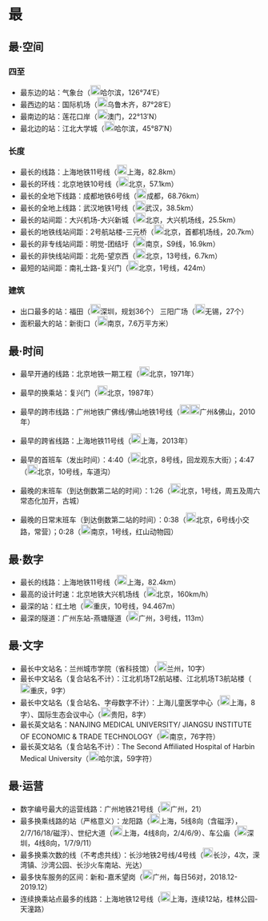# 最

## 最·空间

### 四至
- 最东边的站：气象台（<img src="https://raw.githubusercontent.com/Ivysauro/CNRT/master/images/city/hrb.gif" width="20" hegiht="20"/>哈尔滨，126°74′E）
- 最西边的站：国际机场（<img src="https://raw.githubusercontent.com/Ivysauro/CNRT/master/images/city/wlmq.gif" width="20" hegiht="20"/>乌鲁木齐，87°28′E）
- 最南边的站：莲花口岸（<img src="https://raw.githubusercontent.com/Ivysauro/CNRT/master/images/city/mo.gif" width="20" hegiht="20"/>澳门，22°13′N）
- 最北边的站：江北大学城（<img src="https://raw.githubusercontent.com/Ivysauro/CNRT/master/images/city/hrb.gif" width="20" hegiht="20"/>哈尔滨，45°87′N）

### 长度
- 最长的线路：上海地铁11号线（<img src="https://raw.githubusercontent.com/Ivysauro/CNRT/master/images/city/sh.gif" width="20" hegiht="20"/>上海，82.8km）
- 最长的环线：北京地铁10号线（<img src="https://raw.githubusercontent.com/Ivysauro/CNRT/master/images/city/bj.gif" width="20" hegiht="20"/>北京，57.1km）
- 最长的全地下线路：成都地铁6号线（<img src="https://raw.githubusercontent.com/Ivysauro/CNRT/master/images/city/cd.gif" width="20" hegiht="20"/>成都，68.76km）
- 最长的全地上线路：武汉地铁1号线（<img src="https://raw.githubusercontent.com/Ivysauro/CNRT/master/images/city/wh.gif" width="20" hegiht="20"/>武汉，38.5km）
- 最长的站间距：大兴机场-大兴新城（<img src="https://raw.githubusercontent.com/Ivysauro/CNRT/master/images/city/bj.gif" width="20" hegiht="20"/>北京，大兴机场线，25.5km）
- 最长的地铁线站间距：2号航站楼-三元桥（<img src="https://raw.githubusercontent.com/Ivysauro/CNRT/master/images/city/bj.gif" width="20" hegiht="20"/>北京，首都机场线，20.7km）
- 最长的非专线站间距：明觉-团结圩（<img src="https://raw.githubusercontent.com/Ivysauro/CNRT/master/images/city/nj.gif" width="20" hegiht="20"/>南京，S9线，16.9km）
- 最长的非快线站间距：北苑-望京西（<img src="https://raw.githubusercontent.com/Ivysauro/CNRT/master/images/city/bj.gif" width="20" hegiht="20"/>北京，13号线，6.7km）
- 最短的站间距：南礼士路-复兴门（<img src="https://raw.githubusercontent.com/Ivysauro/CNRT/master/images/city/bj.gif" width="20" hegiht="20"/>北京，1号线，424m）

### 建筑
- 出口最多的站：福田（<img src="https://raw.githubusercontent.com/Ivysauro/CNRT/master/images/city/sz.gif" width="20" hegiht="20"/>深圳，规划36个） 三阳广场（<img src="https://raw.githubusercontent.com/Ivysauro/CNRT/master/images/city/wx.gif" width="20" hegiht="20"/>无锡，27个）
- 面积最大的站：新街口（<img src="https://raw.githubusercontent.com/Ivysauro/CNRT/master/images/city/nj.gif" width="20" hegiht="20"/>南京，7.6万平方米）

## 最·时间
- 最早开通的线路：北京地铁一期工程（<img src="https://raw.githubusercontent.com/Ivysauro/CNRT/master/images/city/bj.gif" width="20" hegiht="20"/>北京，1971年）
- 最早的换乘站：复兴门（<img src="https://raw.githubusercontent.com/Ivysauro/CNRT/master/images/city/bj.gif" width="20" hegiht="20"/>北京，1987年）

- 最早的跨市线路：广州地铁广佛线/佛山地铁1号线（<img src="https://raw.githubusercontent.com/Ivysauro/CNRT/master/images/city/gz.gif" width="20" hegiht="20"/><img src="https://raw.githubusercontent.com/Ivysauro/CNRT/master/images/city/fs.gif" width="20" hegiht="20"/>广州&佛山，2010年）
- 最早的跨省线路：上海地铁11号线（<img src="https://raw.githubusercontent.com/Ivysauro/CNRT/master/images/city/sh.gif" width="20" hegiht="20"/>上海，2013年）

- 最早的首班车（发出时间）：4:40（<img src="https://raw.githubusercontent.com/Ivysauro/CNRT/master/images/city/bj.gif" width="20" hegiht="20"/>北京，8号线，回龙观东大街）；4:47（<img src="https://raw.githubusercontent.com/Ivysauro/CNRT/master/images/city/bj.gif" width="20" hegiht="20"/>北京，10号线，车道沟）
- 最晚的末班车（到达倒数第二站的时间）：1:26（<img src="https://raw.githubusercontent.com/Ivysauro/CNRT/master/images/city/bj.gif" width="20" hegiht="20"/>北京，1号线，周五及周六常态化加开，古城）
- 最晚的日常末班车（到达倒数第二站的时间）：0:38（<img src="https://raw.githubusercontent.com/Ivysauro/CNRT/master/images/city/bj.gif" width="20" hegiht="20"/>北京，6号线小交路，常营）；0:28（<img src="https://raw.githubusercontent.com/Ivysauro/CNRT/master/images/city/nj.gif" width="20" hegiht="20"/>南京，1号线，红山动物园）

## 最·数字
- 最长的线路：上海地铁11号线（<img src="https://raw.githubusercontent.com/Ivysauro/CNRT/master/images/city/sh.gif" width="20" hegiht="20"/>上海，82.4km）
- 最高的设计时速：北京地铁大兴机场线（<img src="https://raw.githubusercontent.com/Ivysauro/CNRT/master/images/city/bj.gif" width="20" hegiht="20"/>北京，160km/h）
- 最深的站：红土地（<img src="https://raw.githubusercontent.com/Ivysauro/CNRT/master/images/city/cq.gif" width="20" hegiht="20"/>重庆，10号线，94.467m）
- 最深的隧道：广州东站-燕塘隧道（<img src="https://raw.githubusercontent.com/Ivysauro/CNRT/master/images/city/gz.gif" width="20" hegiht="20"/>广州，3号线，113m）

## 最·文字
- 最长中文站名：兰州城市学院（省科技馆）（<img src="https://raw.githubusercontent.com/Ivysauro/CNRT/master/images/city/lz.gif" width="20" hegiht="20"/>兰州，10字）
- 最长中文站名（复合站名不计）：江北机场T2航站楼、江北机场T3航站楼（<img src="https://raw.githubusercontent.com/Ivysauro/CNRT/master/images/city/cq.gif" width="20" hegiht="20"/>重庆，9字）
- 最长中文站名（复合站名、字母数字不计）：上海儿童医学中心（<img src="https://raw.githubusercontent.com/Ivysauro/CNRT/master/images/city/sh.gif" width="20" hegiht="20"/>上海，8字）、国际生态会议中心（<img src="https://raw.githubusercontent.com/Ivysauro/CNRT/master/images/city/gy.gif" width="20" hegiht="20"/>贵阳，8字）
- 最长英文站名：NANJING MEDICAL UNIVERSITY/ JIANGSU INSTITUTE OF ECONOMIC & TRADE TECHNOLOGY（<img src="https://raw.githubusercontent.com/Ivysauro/CNRT/master/images/city/nj.gif" width="20" hegiht="20"/>南京，76字符）
- 最长英文站名（复合站名不计）：The Second Affiliated Hospital of Harbin Medical University（<img src="https://raw.githubusercontent.com/Ivysauro/CNRT/master/images/city/hrb.gif" width="20" hegiht="20"/>哈尔滨，59字符）

## 最·运营
- 数字编号最大的运营线路：广州地铁21号线（<img src="https://raw.githubusercontent.com/Ivysauro/CNRT/master/images/city/gz.gif" width="20" hegiht="20"/>广州，21）
- 最多换乘线路的站（严格意义）：龙阳路（<img src="https://raw.githubusercontent.com/Ivysauro/CNRT/master/images/city/sh.gif" width="20" hegiht="20"/>上海，5线8向（含磁浮），2/7/16/18/磁浮）、世纪大道（<img src="https://raw.githubusercontent.com/Ivysauro/CNRT/master/images/city/sh.gif" width="20" hegiht="20"/>上海，4线8向，2/4/6/9）、车公庙（<img src="https://raw.githubusercontent.com/Ivysauro/CNRT/master/images/city/sz.gif" width="20" hegiht="20"/>深圳，4线8向，1/7/9/11）
- 最多换乘次数的线（不考虑共线）：长沙地铁2号线/4号线（<img src="https://raw.githubusercontent.com/Ivysauro/CNRT/master/images/city/cs.gif" width="20" hegiht="20"/>长沙，4次，溁湾镇、沙湾公园、长沙火车南站、光达）
- 最多快车服务的区间：新和-嘉禾望岗（<img src="https://raw.githubusercontent.com/Ivysauro/CNRT/master/images/city/gz.gif" width="20" hegiht="20"/>广州，每日56对，2018.12-2019.12）
- 连续换乘站点最多的线路：上海地铁12号线（<img src="https://raw.githubusercontent.com/Ivysauro/CNRT/master/images/city/sh.gif" width="20" hegiht="20"/>上海，连续12站，桂林公园-天潼路）
